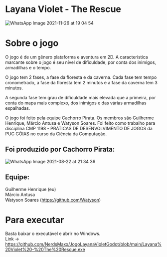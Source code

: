# Layana Violet - The Rescue

![WhatsApp Image 2021-11-26 at 19 04 54](https://user-images.githubusercontent.com/69761459/144127242-39a23077-ced9-4261-94a4-464ae73bf51e.jpeg)

# Sobre o jogo  
O jogo é de um gênero plataforma e aventura em 2D. A característica marcante sobre o jogo é seu nível de dificuldade, por conta dos inimigos, armadilhas e o tempo. 

O jogo tem 2 fases, a fase da floresta e da caverna. Cada fase tem tempo cronometrado, a fase da floresta tem 2 minutos e a fase da caverna tem 3 minutos.  

A segunda fase tem grau de dificuldade mais elevada que a primeira, por conta do mapa mais complexo, dos inimigos e das várias armadilhas espalhadas.  

O jogo foi feito pela equipe Cachorro Pirata. Os membros são Guilherme Henrique, Márcio Antusa e Watyson Soares. Foi feito como trabalho para disciplina CMP 1198 - PRÁTICAS DE DESENVOLVIMENTO DE JOGOS da PUC GÓIAS no curso da Ciência da Computação.


## Foi produzido por Cachorro Pirata:

![WhatsApp Image 2021-08-22 at 21 34 36](https://user-images.githubusercontent.com/69761459/144127467-088953e9-5df6-4a9b-b54e-d0869fac3e83.jpeg)

## Equipe:  
Guilherme Henrique (eu)  
Márcio Antusa  
Watyson Soares (https://github.com/Watyson)  

# Para executar  

Basta baixar o executável e abrir no Windows.  
Link -> https://github.com/NerdsMaxx/JogoLayanaVioletGodot/blob/main/Layana%20Violet%20-%20The%20Rescue.exe
